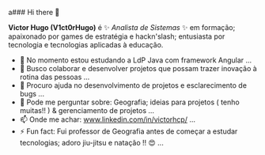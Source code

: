 a### Hi there 👋

**Victor Hugo (V1ct0rHugo)** é ✨ _Analista de Sistemas_ ✨ em formação; apaixonado por games de estratégia e hackn'slash; entusiasta por tecnologia e tecnologias aplicadas à educação.

- 🌱 No momento estou estudando a LdP Java com framework Angular ...
- 👯 Busco colaborar e desenvolver projetos que possam trazer inovação à rotina das pessoas ...
- 🤔 Procuro ajuda no desenvolvimento de projetos e esclarecimento de bugs ...
- 💬 Pode me perguntar sobre: Geografia; ideias para projetos ( tenho muitas!! ) & gerenciamento de projetos ...
- 📫 Onde me achar: www.linkedin.com/in/victorhcp/ ...
- ⚡ Fun fact: Fui professor de Geografia antes de começar a estudar tecnologias; adoro jiu-jitsu e natação !! :heart_eyes:  ...
  
